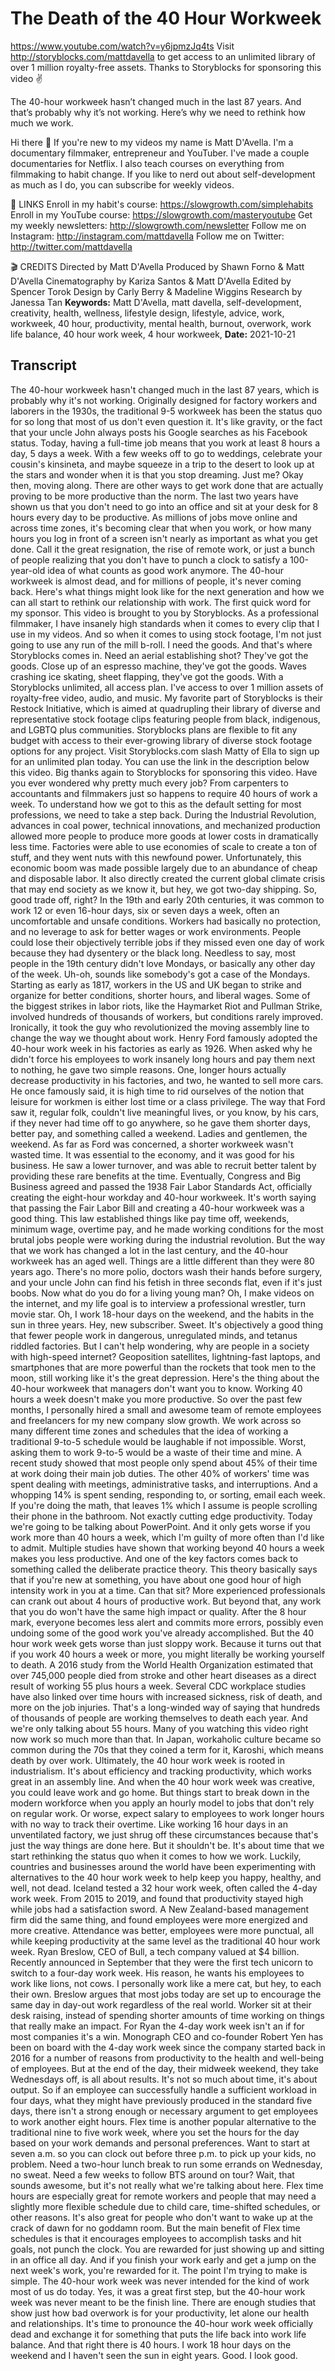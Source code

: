# The Death of the 40 Hour Workweek
https://www.youtube.com/watch?v=y6jpmzJq4ts
Visit http://storyblocks.com/mattdavella to get access to an unlimited library of over 1 million royalty-free assets.  Thanks to Storyblocks for sponsoring this video ✌️

The 40-hour workweek hasn’t changed much in the last 87 years. And that’s probably why it’s not working. Here’s why we need to rethink how much we work.

Hi there 👋 If you're new to my videos my name is Matt D'Avella. I'm a documentary filmmaker, entrepreneur and YouTuber. I've made a couple documentaries for Netflix. I also teach courses on everything from filmmaking to habit change. If you like to nerd out about self-development as much as I do, you can subscribe for weekly videos.

🔗 LINKS
Enroll in my habit's course:  https://slowgrowth.com/simplehabits
Enroll in my YouTube course:  https://slowgrowth.com/masteryoutube
Get my weekly newsletters:  http://slowgrowth.com/newsletter
Follow me on Instagram:  http://instagram.com/mattdavella
Follow me on Twitter:  http://twitter.com/mattdavella

🎬 CREDITS
Directed by Matt D'Avella
Produced by Shawn Forno & Matt D'Avella
Cinematography by Kariza Santos & Matt D'Avella
Edited by Spencer Torok
Design by Carly Berry & Madeline Wiggins
Research by Janessa Tan
**Keywords:** Matt D'Avella, matt davella, self-development, creativity, health, wellness, lifestyle design, lifestyle, advice, work, workweek, 40 hour, productivity, mental health, burnout, overwork, work life balance, 40 hour work week, 4 hour workweek, 
**Date:** 2021-10-21

## Transcript
 The 40-hour workweek hasn't changed much in the last 87 years, which is probably why it's not working. Originally designed for factory workers and laborers in the 1930s, the traditional 9-5 workweek has been the status quo for so long that most of us don't even question it. It's like gravity, or the fact that your uncle John always posts his Google searches as his Facebook status. Today, having a full-time job means that you work at least 8 hours a day, 5 days a week. With a few weeks off to go to weddings, celebrate your cousin's kinsineta, and maybe squeeze in a trip to the desert to look up at the stars and wonder when it is that you stop dreaming. Just me? Okay then, moving along. There are other ways to get work done that are actually proving to be more productive than the norm. The last two years have shown us that you don't need to go into an office and sit at your desk for 8 hours every day to be productive. As millions of jobs move online and across time zones, it's becoming clear that when you work, or how many hours you log in front of a screen isn't nearly as important as what you get done. Call it the great resignation, the rise of remote work, or just a bunch of people realizing that you don't have to punch a clock to satisfy a 100-year-old idea of what counts as good work anymore. The 40-hour workweek is almost dead, and for millions of people, it's never coming back. Here's what things might look like for the next generation and how we can all start to rethink our relationship with work. The first quick word for my sponsor. This video is brought to you by Storyblocks. As a professional filmmaker, I have insanely high standards when it comes to every clip that I use in my videos. And so when it comes to using stock footage, I'm not just going to use any run of the mill b-roll. I need the goods. And that's where Storyblocks comes in. Need an aerial establishing shot? They've got the goods. Close up of an espresso machine, they've got the goods. Waves crashing ice skating, sheet flapping, they've got the goods. With a Storyblocks unlimited, all access plan. I've access to over 1 million assets of royalty-free video, audio, and music. My favorite part of Storyblocks is their Restock Initiative, which is aimed at quadrupling their library of diverse and representative stock footage clips featuring people from black, indigenous, and LGBTQ plus communities. Storyblocks plans are flexible to fit any budget with access to their ever-growing library of diverse stock footage options for any project. Visit Storyblocks.com slash Matty of Ella to sign up for an unlimited plan today. You can use the link in the description below this video. Big thanks again to Storyblocks for sponsoring this video. Have you ever wondered why pretty much every job? From carpenters to accountants and filmmakers just so happens to require 40 hours of work a week. To understand how we got to this as the default setting for most professions, we need to take a step back. During the Industrial Revolution, advances in coal power, technical innovations, and mechanized production allowed more people to produce more goods at lower costs in dramatically less time. Factories were able to use economies of scale to create a ton of stuff, and they went nuts with this newfound power. Unfortunately, this economic boom was made possible largely due to an abundance of cheap and disposable labor. It also directly created the current global climate crisis that may end society as we know it, but hey, we got two-day shipping. So, good trade off, right? In the 19th and early 20th centuries, it was common to work 12 or even 16-hour days, six or seven days a week, often an uncomfortable and unsafe conditions. Workers had basically no protection, and no leverage to ask for better wages or work environments. People could lose their objectively terrible jobs if they missed even one day of work because they had dysentery or the black long. Needless to say, most people in the 19th century didn't love Mondays, or basically any other day of the week. Uh-oh, sounds like somebody's got a case of the Mondays. Starting as early as 1817, workers in the US and UK began to strike and organize for better conditions, shorter hours, and liberal wages. Some of the biggest strikes in labor riots, like the Haymarket Riot and Pullman Strike, involved hundreds of thousands of workers, but conditions rarely improved. Ironically, it took the guy who revolutionized the moving assembly line to change the way we thought about work. Henry Ford famously adopted the 40-hour work week in his factories as early as 1926. When asked why he didn't force his employees to work insanely long hours and pay them next to nothing, he gave two simple reasons. One, longer hours actually decrease productivity in his factories, and two, he wanted to sell more cars. He once famously said, it is high time to rid ourselves of the notion that leisure for workmen is either lost time or a class privilege. The way that Ford saw it, regular folk, couldn't live meaningful lives, or you know, by his cars, if they never had time off to go anywhere, so he gave them shorter days, better pay, and something called a weekend. Ladies and gentlemen, the weekend. As far as Ford was concerned, a shorter workweek wasn't wasted time. It was essential to the economy, and it was good for his business. He saw a lower turnover, and was able to recruit better talent by providing these rare benefits at the time. Eventually, Congress and Big Business agreed and passed the 1938 Fair Labor Standards Act, officially creating the eight-hour workday and 40-hour workweek. It's worth saying that passing the Fair Labor Bill and creating a 40-hour workweek was a good thing. This law established things like pay time off, weekends, minimum wage, overtime pay, and he made working conditions for the most brutal jobs people were working during the industrial revolution. But the way that we work has changed a lot in the last century, and the 40-hour workweek has an aged well. Things are a little different than they were 80 years ago. There's no more polio, doctors wash their hands before surgery, and your uncle John can find his fetish in three seconds flat, even if it's just boobs. Now what do you do for a living young man? Oh, I make videos on the internet, and my life goal is to interview a professional wrestler, turn movie star. Oh, I work 18-hour days on the weekend, and the habits in the sun in three years. Hey, new subscriber. Sweet. It's objectively a good thing that fewer people work in dangerous, unregulated minds, and tetanus riddled factories. But I can't help wondering, why are people in a society with high-speed internet? Geoposition satellites, lightning-fast laptops, and smartphones that are more powerful than the rockets that took men to the moon, still working like it's the great depression. Here's the thing about the 40-hour workweek that managers don't want you to know. Working 40 hours a week doesn't make you more productive. So over the past few months, I personally hired a small and awesome team of remote employees and freelancers for my new company slow growth. We work across so many different time zones and schedules that the idea of working a traditional 9-to-5 schedule would be laughable if not impossible. Worst, asking them to work 9-to-5 would be a waste of their time and mine. A recent study showed that most people only spend about 45% of their time at work doing their main job duties. The other 40% of workers' time was spent dealing with meetings, administrative tasks, and interruptions. And a whopping 14% is spent sending, responding to, or sorting, email each week. If you're doing the math, that leaves 1% which I assume is people scrolling their phone in the bathroom. Not exactly cutting edge productivity. Today we're going to be talking about PowerPoint. And it only gets worse if you work more than 40 hours a week, which I'm guilty of more often than I'd like to admit. Multiple studies have shown that working beyond 40 hours a week makes you less productive. And one of the key factors comes back to something called the deliberate practice theory. This theory basically says that if you're new at something, you have about one good hour of high intensity work in you at a time. Can that sit? More experienced professionals can crank out about 4 hours of productive work. But beyond that, any work that you do won't have the same high impact or quality. After the 8 hour mark, everyone becomes less alert and commits more errors, possibly even undoing some of the good work you've already accomplished. But the 40 hour work week gets worse than just sloppy work. Because it turns out that if you work 40 hours a week or more, you might literally be working yourself to death. A 2016 study from the World Health Organization estimated that over 745,000 people died from stroke and other heart diseases as a direct result of working 55 plus hours a week. Several CDC workplace studies have also linked over time hours with increased sickness, risk of death, and more on the job injuries. That's a long-winded way of saying that hundreds of thousands of people are working themselves to death each year. And we're only talking about 55 hours. Many of you watching this video right now work so much more than that. In Japan, workaholic culture became so common during the 70s that they coined a term for it, Karoshi, which means death by over work. Ultimately, the 40 hour work week is rooted in industrialism. It's about efficiency and tracking productivity, which works great in an assembly line. And when the 40 hour work week was creative, you could leave work and go home. But things start to break down in the modern workforce when you apply an hourly model to jobs that don't rely on regular work. Or worse, expect salary to employees to work longer hours with no way to track their overtime. Like working 16 hour days in an unventilated factory, we just shrug off these circumstances because that's just the way things are done here. But it shouldn't be. It's about time that we start rethinking the status quo when it comes to how we work. Luckily, countries and businesses around the world have been experimenting with alternatives to the 40 hour work week to help keep you happy, healthy, and well, not dead. Iceland tested a 32 hour work week, often called the 4-day work week. From 2015 to 2019, and found that productivity stayed high while jobs had a satisfaction sword. A New Zealand-based management firm did the same thing, and found employees were more energized and more creative. Attendance was better, employees were more punctual, all while keeping productivity at the same level as the traditional 40 hour work week. Ryan Breslow, CEO of Bull, a tech company valued at $4 billion. Recently announced in September that they were the first tech unicorn to switch to a four-day work week. His reason, he wants his employees to work like lions, not cows. I personally work like a mere cat, but hey, to each their own. Breslow argues that most jobs today are set up to encourage the same day in day-out work regardless of the real world. Worker sit at their desk raising, instead of spending shorter amounts of time working on things that really make an impact. For Ryan the 4-day work week isn't an if for most companies it's a win. Monograph CEO and co-founder Robert Yen has been on board with the 4-day work week since the company started back in 2016 for a number of reasons from productivity to the health and well-being of employees. But at the end of the day, their midweek weekend, they take Wednesdays off, is all about results. It's not so much about time, it's about output. So if an employee can successfully handle a sufficient workload in four days, what they might have previously produced in the standard five days, there isn't a strong enough or necessary argument to get employees to work another eight hours. Flex time is another popular alternative to the traditional nine to five work week, where you set the hours for the day based on your work demands and personal preferences. Want to start at seven a.m. so you can clock out before three p.m. to pick up your kids, no problem. Need a two-hour lunch break to run some errands on Wednesday, no sweat. Need a few weeks to follow BTS around on tour? Wait, that sounds awesome, but it's not really what we're talking about here. Flex time hours are especially great for remote workers and people that may need a slightly more flexible schedule due to child care, time-shifted schedules, or other reasons. It's also great for people who don't want to wake up at the crack of dawn for no goddamn room. But the main benefit of Flex time schedules is that it encourages employees to accomplish tasks and hit goals, not punch the clock. You are rewarded for just showing up and sitting in an office all day. And if you finish your work early and get a jump on the next week's work, you're rewarded for it. The point I'm trying to make is simple. The 40-hour work week was never intended for the kind of work most of us do today. Yes, it was a great first step, but the 40-hour work week was never meant to be the finish line. There are enough studies that show just how bad overwork is for your productivity, let alone our health and relationships. It's time to pronounce the 40-hour work week officially dead and exchange it for something that puts the life back into work life balance. And that right there is 40 hours. I work 18 hour days on the weekend and I haven't seen the sun in eight years. Good. I look good.

